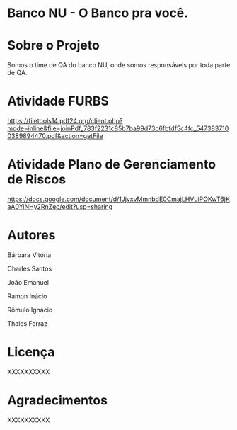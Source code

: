 # Banco NU - O Banco pra você.

# Sobre o Projeto

Somos o time de QA do banco NU, onde somos responsávels por toda parte de QA.

# Atividade FURBS

https://filetools14.pdf24.org/client.php?mode=inline&file=joinPdf_783f2231c85b7ba99d73c6fbfdf5c4fc_5473837100389894470.pdf&action=getFile

# Atividade Plano de Gerenciamento de Riscos

https://docs.google.com/document/d/1JjvxvMmnbdE0CmajLHVuiPOKwT6jKaA0YiNHy2RnZec/edit?usp=sharing


# Autores

Bárbara Vitória

Charles Santos

João Emanuel

Ramon Inácio

Rômulo Ignácio

Thales Ferraz

# Licença
XXXXXXXXXX

# Agradecimentos
XXXXXXXXXX
